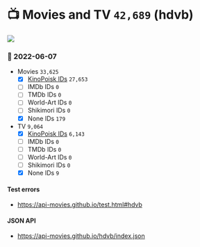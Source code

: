 # :tv: Movies and TV `42,689` (hdvb)

<a href="https://API-Movies.github.io"><img src="https://API-Movies.github.io/banner.png?cache"></a>

### :date: 2022-06-07
- Movies `33,625`
  - [x] <a href="https://API-Movies.github.io/hdvb/movie_kinopoisk_ids.json">KinoPoisk IDs</a> `27,653`
  - [ ] IMDb IDs `0`
  - [ ] TMDb IDs `0`
  - [ ] World-Art IDs `0`
  - [ ] Shikimori IDs `0`
  - [x] None IDs `179`
- TV `9,064`
  - [x] <a href="https://API-Movies.github.io/hdvb/tv_kinopoisk_ids.json">KinoPoisk IDs</a> `6,143`
  - [ ] IMDb IDs `0`
  - [ ] TMDb IDs `0`
  - [ ] World-Art IDs `0`
  - [ ] Shikimori IDs `0`
  - [x] None IDs `9`
#### Test errors
- <a href='https://api-movies.github.io/test.html#hdvb'>https://api-movies.github.io/test.html#hdvb</a>
#### JSON API
- <a href='https://api-movies.github.io/hdvb/index.json'>https://api-movies.github.io/hdvb/index.json</a>
